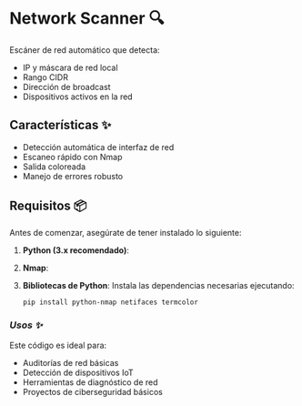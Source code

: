 


# Network Scanner 🔍

Escáner de red automático que detecta:
- IP y máscara de red local
- Rango CIDR
- Dirección de broadcast
- Dispositivos activos en la red

## Características ✨
- Detección automática de interfaz de red
- Escaneo rápido con Nmap
- Salida coloreada
- Manejo de errores robusto

## Requisitos 📦

Antes de comenzar, asegúrate de tener instalado lo siguiente:

1. **Python (3.x recomendado)**:

2. **Nmap**:

3. **Bibliotecas de Python**:
   Instala las dependencias necesarias ejecutando:
   ```bash
   pip install python-nmap netifaces termcolor
   ```

### *Usos ✨*

Este código es ideal para:
- Auditorías de red básicas
- Detección de dispositivos IoT
- Herramientas de diagnóstico de red
- Proyectos de ciberseguridad básicos


